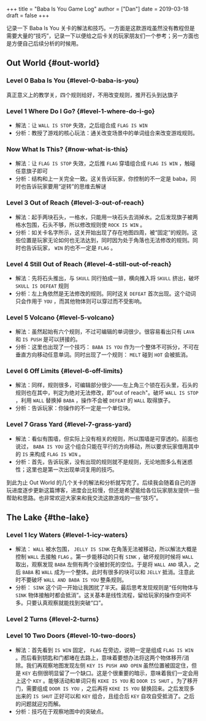 +++
title = "Baba Is You Game Log"
author = ["Dan"]
date = 2019-03-18
draft = false
+++

记录一下 Baba Is You 关卡的解法和技巧。一方面是这款游戏虽然没有教程但是需要大量的“技巧”，记录一下以便给之后卡关的玩家朋友们一个参考；另一方面也是方便自己后续分析的时候用。

<!--more-->


## Out World {#out-world}


### Level 0 Baba Is You {#level-0-baba-is-you}

真正意义上的教学关，四个规则给好，不用改变规则，推开石头到达旗子


### Level 1 Where Do I Go? {#level-1-where-do-i-go}

-   解法：让 `WALL IS STOP` 失效，之后组合成 `FLAG IS WIN`
-   分析：教授了游戏的核心玩法：通关改变场景中的单词组合来改变游戏规则。


### Now What Is This? {#now-what-is-this}

-   解法：让 `FLAG IS STOP` 失效，之后推 `FLAG` 穿墙组合成 `FLAG IS WIN` ，触碰任意旗子即可
-   分析：结构和上一关完全一致。这关告诉玩家，你控制的不一定是 baba，同时也告诉玩家要用“逆转”的思维去解谜


### Level 3 Out of Reach {#level-3-out-of-reach}

-   解法：起手两块石头，一格水，只能用一块石头去消掉水。之后发现旗子被两格水包围，石头不够，所以修改规则使 `ROCK IS WIN` 。
-   分析：如关卡名字所示，这关开始出现了存在地图四周，被“固定”的规则。这些位置是玩家无论如何也无法达到，同时因为处于角落也无法修改的规则。同时也告诉玩家， `WIN` 的也不一定是 `FLAG` 。


### Level 4 Still Out of Reach {#level-4-still-out-of-reach}

-   解法：先将石头推出，与 `SKULL` 同行拍成一排，横向推入将 `SKULL` 挤出，破坏 `SKULL IS DEFEAT` 规则
-   分析：左上角依然是无法修改的规则。同时这关 `DEFEAT` 首次出现。这个动词只会作用于 `YOU` ，而其他物体则可以穿过而不受影响。


### Level 5 Volcano {#level-5-volcano}

-   解法：虽然起始有六个规则，不过可编辑的单词很少。很容易看出只有 `LAVA` 和 `IS PUSH` 是可以拼接的。
-   分析：这里也出现了一个技巧： `BABA IS YOU` 作为一个整体不可拆分，不可在垂直方向移动任意单词。同时出现了一个规则： `MELT` 碰到 `HOT` 会被抵消。


### Level 6 Off Limits {#level-6-off-limits}

-   解法：同样，规则很多，可编辑部分很少——左上角三个锁在石头里，石头的规则也在其中，判定为绝对无法修改，即"out of reach"。破坏 `WALL IS STOP` ，利用 `WALL` 替换掉 `BABA` ，操作不会被 `DEFEAT` 的 `WALL` 取得旗子。
-   分析：告诉玩家：你操作的不一定是一个单位块。


### Level 7 Grass Yard {#level-7-grass-yard}

-   解法：看似有围墙，但实际上没有相关的规则，所以围墙是可穿透的。前面也说过， `BABA IS YOU` 这个组合只能在平行的方向移动，所以要求玩家借用其中的 `IS` 来构成 `FLAG IS WIN` 。
-   分析：首先，告诉玩家，没有出现的规则就不是规则，无论地图多么有迷惑性；这里也是第一次出现单词复用的技巧。

到此为止 Out World 的几个关卡的解法和分析就写完了。后续我会随着自己的游玩进度逐步更新这篇博客，进度会比较慢，但还是希望能给各位玩家朋友提供一些帮助和思路。也非常欢迎大家来和我交流这款游戏的一些“技巧”。


## The Lake {#the-lake}


### Level 1 Icy Waters {#level-1-icy-waters}

-   解法： `WALL` 被水包围， `JELLY IS SINK` 在角落无法被移动，所以解法大概是控制 `WALL` 去接触 `FLAG` 。第一步能移动的只有 `SINK` ，破坏规则时候将 `WALL` 取出，观察发现 `BABA` 左侧有两个没被封死的空位。于是将 `WALL AND` 填入，之后 `BABA` 和 `WALL` 成为一个整体。此时有很多的块可以和 `JELLY` 抵消。注意此时不要破坏 `WALL AND BABA IS YOU` 整条规则。
-   分析： `SINK` 这个词一开始让我困扰了半天。最后思考发现规则是“任何物体与 `SINK` 物体接触时都会抵消”。这关基本是线性流程，留给玩家的操作空间不多。只要认真观察就能找到突破“口”。


### Level 2 Turns {#level-2-turns}


### Level 10 Two Doors {#level-10-two-doors}

-   解法：首先看到 `IS WIN` 固定， `FLAG` 在旁边，说明一定是组成  `FLAG IS WIN` 。而后看到钥匙和门都堵在去路上，意味着要想办法将这两个物体移开/消除。我们再观察地图发现左侧 `KEY IS PUSH AND OPEN` 虽然位置被固定住，但是 `KEY` 右侧很明显留了一个缺口。这是个很重要的暗示，意味着我们一定会用上这个 `KEY` 。能够活动和单词只有 `KEKE IS YOU` 和 `DOOR IS SHUT` 。为了移开门，需要组成 `DOOR IS YOU` ，之后再将 `KEKE IS YOU` 替换回来。之后发现多出来的 `IS SHUT` 正好可以和 `KEY` 组合，且组合后 `KEY` 自攻自受抵消了。之后的问题就迎刃而解。
-   分析：技巧在于观察地图中的突破点。
